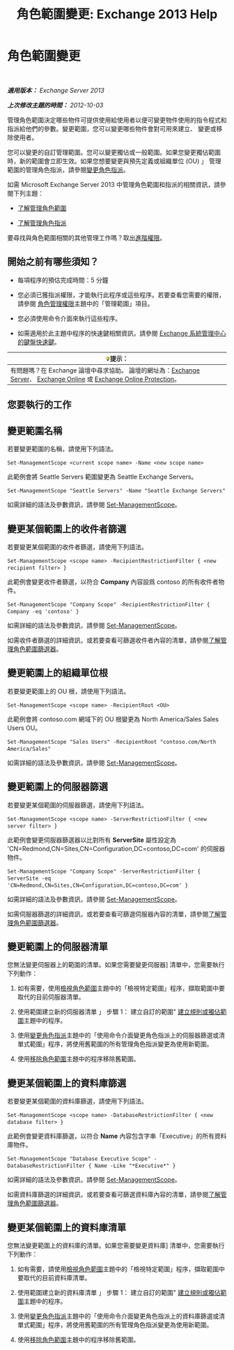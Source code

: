 ﻿---
title: '角色範圍變更: Exchange 2013 Help'
TOCTitle: 角色範圍變更
ms:assetid: 9180e1e0-c352-4ccd-8da6-885a2e309867
ms:mtpsurl: https://technet.microsoft.com/zh-tw/library/Dd298145(v=EXCHG.150)
ms:contentKeyID: 50473741
ms.date: 05/21/2018
mtps_version: v=EXCHG.150
ms.translationtype: MT
---

# 角色範圍變更

 

_**適用版本：** Exchange Server 2013_

_**上次修改主題的時間：** 2012-10-03_

管理角色範圍決定哪些物件可提供使用給使用者以便可變更物件使用的指令程式和指派給他們的參數。變更範圍，您可以變更哪些物件會對可用來建立、 變更或移除使用者。

您可以變更的自訂管理範圍。您可以變更獨佔或一般範圍。如果您變更獨佔範圍時，新的範圍會立即生效。如果您想要變更與預先定義或組織單位 (OU) 」 管理範圍的管理角色指派，請參閱[變更角色指派](change-a-role-assignment-exchange-2013-help.md)。

如需 Microsoft Exchange Server 2013 中管理角色範圍和指派的相關資訊，請參閱下列主題：

  - [了解管理角色範圍](understanding-management-role-scopes-exchange-2013-help.md)

  - [了解管理角色指派](understanding-management-role-assignments-exchange-2013-help.md)

要尋找與角色範圍相關的其他管理工作嗎？取出[進階權限](advanced-permissions-exchange-2013-help.md)。

## 開始之前有哪些須知？

  - 每項程序的預估完成時間：5 分鐘

  - 您必須已獲指派權限，才能執行此程序或這些程序。若要查看您需要的權限，請參閱 [角色管理權限](role-management-permissions-exchange-2013-help.md)主題中的「管理範圍」項目。

  - 您必須使用命令介面來執行這些程序。

  - 如需適用於此主題中程序的快速鍵相關資訊，請參閱 [Exchange 系統管理中心的鍵盤快速鍵](keyboard-shortcuts-in-the-exchange-admin-center-exchange-online-protection-help.md)。

<table>
<thead>
<tr class="header">
<th><img src="images/Bb124558.tip(EXCHG.150).gif" title="提示" alt="提示" />提示：</th>
</tr>
</thead>
<tbody>
<tr class="odd">
<td>有問題嗎？在 Exchange 論壇中尋求協助。 論壇的網址為：<a href="https://go.microsoft.com/fwlink/p/?linkid=60612">Exchange Server</a>、 <a href="https://go.microsoft.com/fwlink/p/?linkid=267542">Exchange Online</a> 或 <a href="https://go.microsoft.com/fwlink/p/?linkid=285351">Exchange Online Protection</a>。</td>
</tr>
</tbody>
</table>


## 您要執行的工作

## 變更範圍名稱

若要變更範圍的名稱，請使用下列語法。

    Set-ManagementScope <current scope name> -Name <new scope name>

此範例會將 Seattle Servers 範圍變更為 Seattle Exchange Servers。

    Set-ManagementScope "Seattle Servers" -Name "Seattle Exchange Servers"

如需詳細的語法及參數資訊，請參閱 [Set-ManagementScope](https://technet.microsoft.com/zh-tw/library/dd297996\(v=exchg.150\))。

## 變更某個範圍上的收件者篩選

若要變更某個範圍的收件者篩選，請使用下列語法。

    Set-ManagementScope <scope name> -RecipientRestrictionFilter { <new recipient filter> }

此範例會變更收件者篩選，以符合 **Company** 內容設爲 contoso 的所有收件者物件。

    Set-ManagementScope "Company Scope" -RecipientRestrictionFilter { Company -eq 'contoso' }

如需詳細的語法及參數資訊，請參閱 [Set-ManagementScope](https://technet.microsoft.com/zh-tw/library/dd297996\(v=exchg.150\))。

如需收件者篩選的詳細資訊，或若要查看可篩選收件者內容的清單，請參閱[了解管理角色範圍篩選器](understanding-management-role-scope-filters-exchange-2013-help.md)。

## 變更範圍上的組織單位根

若要變更範圍上的 OU 根，請使用下列語法。

    Set-ManagementScope <scope name> -RecipientRoot <OU>

此範例會將 contoso.com 網域下的 OU 根變更為 North America/Sales Sales Users OU。

    Set-ManagementScope "Sales Users" -RecipientRoot "contoso.com/North America/Sales"

如需詳細的語法及參數資訊，請參閱 [Set-ManagementScope](https://technet.microsoft.com/zh-tw/library/dd297996\(v=exchg.150\))。

## 變更範圍上的伺服器篩選

若要變更某個範圍的伺服器篩選，請使用下列語法。

    Set-ManagementScope <scope name> -ServerRestrictionFilter { <new server filter> }

此範例會變更伺服器篩選器以比對所有 **ServerSite** 屬性設定為 'CN=Redmond,CN=Sites,CN=Configuration,DC=contoso,DC=com' 的伺服器物件。

    Set-ManagementScope "Company Scope" -ServerRestrictionFilter { ServerSite -eq 'CN=Redmond,CN=Sites,CN=Configuration,DC=contoso,DC=com' }

如需詳細的語法及參數資訊，請參閱 [Set-ManagementScope](https://technet.microsoft.com/zh-tw/library/dd297996\(v=exchg.150\))。

如需伺服器篩選的詳細資訊，或若要查看可篩選伺服器內容的清單，請參閱[了解管理角色範圍篩選器](understanding-management-role-scope-filters-exchange-2013-help.md)。

## 變更範圍上的伺服器清單

您無法變更伺服器上的範圍的清單。如果您需要變更伺服器\] 清單中，您需要執行下列動作：

1.  如有需要，使用[檢視角色範圍](view-role-scopes-exchange-2013-help.md)主題中的「檢視特定範圍」程序，擷取範圍中要取代的目前伺服器清單。

2.  使用範圍建立新的伺服器清單 」 步驟 1： 建立自訂的範圍" [建立規則或獨佔範圍](create-a-regular-or-exclusive-scope-exchange-2013-help.md)主題中的程序。

3.  使用[變更角色指派](change-a-role-assignment-exchange-2013-help.md)主題中的「使用命令介面變更角色指派上的伺服器篩選或清單式範圍」程序，將使用舊範圍的所有管理角色指派變更為使用新範圍。

4.  使用[移除角色範圍](remove-a-role-scope-exchange-2013-help.md)主題中的程序移除舊範圍。

## 變更某個範圍上的資料庫篩選

若要變更某個範圍的資料庫篩選，請使用下列語法。

    Set-ManagementScope <scope name> -DatabaseRestrictionFilter { <new database filter> }

此範例會變更資料庫篩選，以符合 **Name** 內容包含字串「Executive」的所有資料庫物件。

    Set-ManagementScope "Database Executive Scope" -DatabaseRestrictionFilter { Name -Like "*Executive*" }

如需詳細的語法及參數資訊，請參閱 [Set-ManagementScope](https://technet.microsoft.com/zh-tw/library/dd297996\(v=exchg.150\))。

如需資料庫篩選的詳細資訊，或若要查看可篩選資料庫內容的清單，請參閱[了解管理角色範圍篩選器](understanding-management-role-scope-filters-exchange-2013-help.md)。

## 變更某個範圍上的資料庫清單

您無法變更範圍上的資料庫的清單。如果您需要變更資料庫\] 清單中，您需要執行下列動作：

1.  如有需要，請使用[檢視角色範圍](view-role-scopes-exchange-2013-help.md)主題中的「檢視特定範圍」程序，擷取範圍中要取代的目前資料庫清單。

2.  使用範圍建立新的資料庫清單 」 步驟 1： 建立自訂的範圍" [建立規則或獨佔範圍](create-a-regular-or-exclusive-scope-exchange-2013-help.md)主題中的程序。

3.  使用[變更角色指派](change-a-role-assignment-exchange-2013-help.md)主題中的「使用命令介面變更角色指派上的資料庫篩選或清單式範圍」程序，將使用舊範圍的所有管理角色指派變更為使用新範圍。

4.  使用[移除角色範圍](remove-a-role-scope-exchange-2013-help.md)主題中的程序移除舊範圍。

